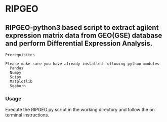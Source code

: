 # RIPGEO

## RIPGEO-python3 based script to extract agilent expression matrix data from GEO(GSE) database and perform Differential Expression Analysis. 

    Prerequisites
    
    Please make sure you have already installed following python modules 
      Pandas
      Numpy
      Scipy
      Matplotlib
      Seaborn
    
    
### Usage 

Execute the RIPGEO.py script in the working directory and follow the on terminal instructions.
